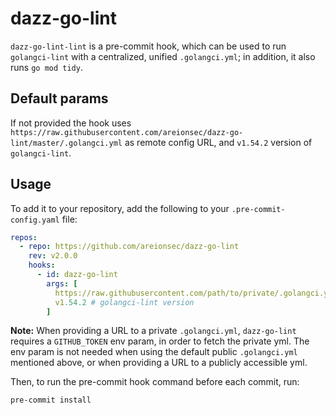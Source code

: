 # dazz-go-lint

`dazz-go-lint-lint` is a pre-commit hook, which can be used to run `golangci-lint`
with a centralized, unified `.golangci.yml`; in addition, it also runs `go mod tidy`.

## Default params

If not provided the hook uses `https://raw.githubusercontent.com/areionsec/dazz-go-lint/master/.golangci.yml`
as remote config URL, and `v1.54.2` version of `golangci-lint`.

## Usage
To add it to your repository, add the following to your `.pre-commit-config.yaml` file:
```yaml
repos:
  - repo: https://github.com/areionsec/dazz-go-lint
    rev: v2.0.0
    hooks:
      - id: dazz-go-lint
        args: [
          https://raw.githubusercontent.com/path/to/private/.golangci.yml, # Remote .golangci.yml URL.
          v1.54.2 # golangci-lint version
        ]
```

**Note:** When providing a URL to a private `.golangci.yml`, `dazz-go-lint` 
requires a `GITHUB_TOKEN` env param, in order to fetch the private yml. The
env param is not needed when using the default public `.golangci.yml` mentioned
above, or when providing a URL to a publicly accessible yml.

Then, to run the pre-commit hook command before each commit, run:
```bash
pre-commit install
```
